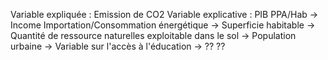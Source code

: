 Variable expliquée : Emission de CO2
Variable explicative :
	PIB PPA/Hab -> Income 
	Importation/Consommation énergétique -> 
	Superficie habitable ->
	Quantité de ressource naturelles exploitable dans le sol ->
	Population urbaine ->
	Variable sur l'accès à l'éducation ->
	??
	??

